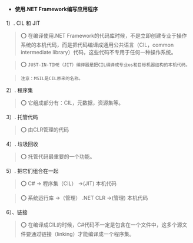 * #### 使用.NET Framework编写应用程序




1）. CIL 和 JIT

> ⭕️ 在编译使用.NET Framework的代码库时候，不是立即创建专业于操作系统的本机代码，而是把代码编译成通用公共语言（CIL，common intermediate library）代码，这些代码不专用于任何一种操作系统。
     
> ⭕️ ```JUST-IN-TIME（JIT）编译器是把CIL编译成专业os和目标机器结构的本机代码。```
     
>```注意：MSIL是CIL原来的名称。```


2）. 程序集

> ⭕️ 它组成部分有：CIL，元数据，资源集等。

3）. 托管代码

> ⭕️ 由CLR管理的代码

4）. 垃圾回收

> ⭕️ 托管代码最重要的一个功能。

5）. 把它们组合在一起

> ⭕️ C# -> 程序集（CIL） ->(JIT) 本机代码

> ⭕️ 系统运行库 ->（管理） .NET CLR ->(管理) 本机代码

6）、链接

> ⭕️ 在编译成CIL的时候，C#代码不一定是包含在一个文件中，这多个源文件要通过链接（linking）才能编译成一个程序集。
